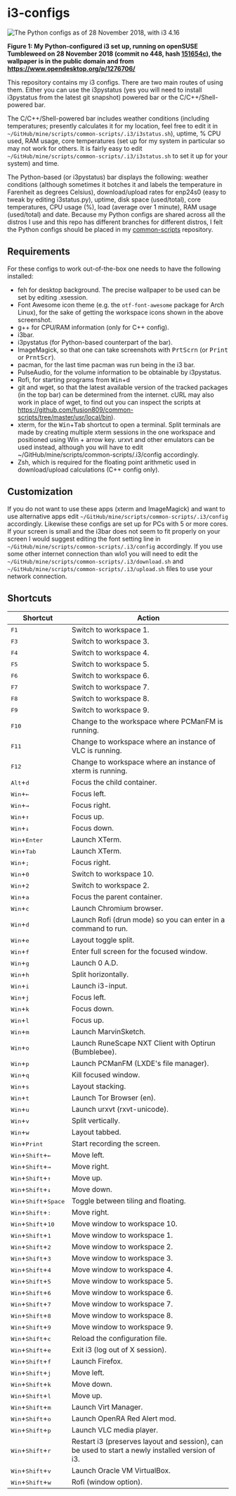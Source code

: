 # i3-configs

![The Python configs as of 28 November 2018, with i3 4.16](https://fusion809.github.io/images/i3/i3-4.16-opensuse-tumbleweed-configs-20181128.png)

**Figure 1: My Python-configured i3 set up, running on openSUSE Tumbleweed on 28 November 2018 (commit no 448, hash [151654c](https://github.com/fusion809/i3-configs/tree/151654c1e7bb6ac767de70febe2b192422d67252)), the wallpaper is in the public domain and from https://www.opendesktop.org/p/1276706/**

This repository contains my i3 configs. There are two main routes of using them. Either you can use the i3pystatus (yes you will need to install i3pystatus from the latest git snapshot) powered bar or the C/C++/Shell-powered bar.

The C/C++/Shell-powered bar includes weather conditions (including temperatures; presently calculates it for my location, feel free to edit it in `~/GitHub/mine/scripts/common-scripts/.i3/i3status.sh`), uptime, % CPU used, RAM usage, core temperatures (set up for my system in particular so may not work for others. It is fairly easy to edit `~/GitHub/mine/scripts/common-scripts/.i3/i3status.sh` to set it up for your system) and time.

The Python-based (or i3pystatus) bar displays the following: weather conditions (although sometimes it botches it and labels the temperature in Farenheit as degrees Celsius), download/upload rates for enp24s0 (easy to tweak by editing i3status.py), uptime, disk space (used/total), core temperatures, CPU usage (%), load (average over 1 minute), RAM usage (used/total) and date. Because my Python configs are shared across all the distros I use and this repo has different branches for different distros, I felt the Python configs should be placed in my [common-scripts](https://github.com/fusion809/common-scripts/tree/master/.i3) repository.

## Requirements

For these configs to work out-of-the-box one needs to have the following installed:

* feh for desktop background. The precise wallpaper to be used can be set by editing .xsession.
* Font Awesome icon theme (e.g. the `otf-font-awesome` package for Arch Linux), for the sake of getting the workspace icons shown in the above screenshot. 
* g++ for CPU/RAM information (only for C++ config).
* i3bar.
* i3pystatus (for Python-based counterpart of the bar).
* ImageMagick, so that one can take screenshots with <kbd>PrtScrn</kbd> (or <kbd>Print</kbd> or <kbd>PrntScr</kbd>).
* pacman, for the last time pacman was run being in the i3 bar.
* PulseAudio, for the volume information to be obtainable by i3pystatus.
* Rofi, for starting programs from <kbd>Win</kbd>+<kbd>d</kbd>
* git and wget, so that the latest available version of the tracked packages (in the top bar) can be determined from the internet. cURL may also work in place of wget, to find out you can inspect the scripts at https://github.com/fusion809/common-scripts/tree/master/usr/local/bin).
* xterm, for the <kbd>Win</kbd>+<kbd>Tab</kbd> shortcut to open a terminal. Split terminals are made by creating multiple xterm sessions in the one workspace and positioned using Win + arrow key. urxvt and other emulators can be used instead, although you will have to edit ~/GitHub/mine/scripts/common-scripts/.i3/config accordingly.
* Zsh, which is required for the floating point arithmetic used in download/upload calculations (C++ config only).

## Customization

If you do not want to use these apps (xterm and ImageMagick) and want to use alternative apps edit `~/GitHub/mine/scripts/common-scripts/.i3/config` accordingly. Likewise these configs are set up for PCs with 5 or more cores. If your screen is small and the i3bar does not seem to fit properly on your screen I would suggest editing the font setting line in `~/GitHub/mine/scripts/common-scripts/.i3/config` accordingly. If you use some other internet connection than wlo1 you will need to edit the `~/GitHub/mine/scripts/common-scripts/.i3/download.sh` and `~/GitHub/mine/scripts/common-scripts/.i3/upload.sh` files to use your network connection.

## Shortcuts

| Shortcut                                          | Action                                                                                                         |
|---------------------------------------------------|----------------------------------------------------------------------------------------------------------------|
| <kbd>F1</kbd>                                     | Switch to workspace 1.                                                                                         |
| <kbd>F3</kbd>                                     | Switch to workspace 3.                                                                                         |
| <kbd>F4</kbd>                                     | Switch to workspace 4.                                                                                         |
| <kbd>F5</kbd>                                     | Switch to workspace 5.                                                                                         |
| <kbd>F6</kbd>                                     | Switch to workspace 6.                                                                                         |
| <kbd>F7</kbd>                                     | Switch to workspace 7.                                                                                         |
| <kbd>F8</kbd>                                     | Switch to workspace 8.                                                                                         |
| <kbd>F9</kbd>                                     | Switch to workspace 9.                                                                                         |
| <kbd>F10</kbd>                                    | Change to the workspace where PCManFM is running.                                                              |
| <kbd>F11</kbd>                                    | Change to workspace where an instance of VLC is running.                                                       |
| <kbd>F12</kbd>                                    | Change to workspace where an instance of xterm is running.                                                     |
| <kbd>Alt</kbd>+<kbd>d</kbd>                       | Focus the child container.                                                                                     |
| <kbd>Win</kbd>+<kbd>&larr;</kbd>                  | Focus left.                                                                                                    |
| <kbd>Win</kbd>+<kbd>&rarr;</kbd>                  | Focus right.                                                                                                   |
| <kbd>Win</kbd>+<kbd>&uarr;</kbd>                  | Focus up.                                                                                                      |
| <kbd>Win</kbd>+<kbd>&darr;</kbd>                  | Focus down.                                                                                                    |
| <kbd>Win</kbd>+<kbd>Enter</kbd>                   | Launch XTerm.                                                                                                  |
| <kbd>Win</kbd>+<kbd>Tab</kbd>                     | Launch XTerm.                                                                                                  |
| <kbd>Win</kbd>+<kbd>;</kbd>                       | Focus right.                                                                                                   |
| <kbd>Win</kbd>+<kbd>0</kbd>                       | Switch to workspace 10.                                                                                        |
| <kbd>Win</kbd>+<kbd>2</kbd>                       | Switch to workspace 2.                                                                                         |
| <kbd>Win</kbd>+<kbd>a</kbd>                       | Focus the parent container.                                                                                    |
| <kbd>Win</kbd>+<kbd>c</kbd>                       | Launch Chromium browser.                                                                                       |
| <kbd>Win</kbd>+<kbd>d</kbd>                       | Launch Rofi (drun mode) so you can enter in a command to run.                                                  |
| <kbd>Win</kbd>+<kbd>e</kbd>                       | Layout toggle split.                                                                                           |
| <kbd>Win</kbd>+<kbd>f</kbd>                       | Enter full screen for the focused window.                                                                      |
| <kbd>Win</kbd>+<kbd>g</kbd>                       | Launch 0 A.D.                                                                                                  |
| <kbd>Win</kbd>+<kbd>h</kbd>                       | Split horizontally.                                                                                            |
| <kbd>Win</kbd>+<kbd>i</kbd>                       | Launch i3-input.                                                                                               |
| <kbd>Win</kbd>+<kbd>j</kbd>                       | Focus left.                                                                                                    |
| <kbd>Win</kbd>+<kbd>k</kbd>                       | Focus down.                                                                                                    |
| <kbd>Win</kbd>+<kbd>l</kbd>                       | Focus up.                                                                                                      |
| <kbd>Win</kbd>+<kbd>m</kbd>                       | Launch MarvinSketch.                                                                                           |
| <kbd>Win</kbd>+<kbd>o</kbd>                       | Launch RuneScape NXT Client with Optirun (Bumblebee).                                                          |
| <kbd>Win</kbd>+<kbd>p</kbd>                       | Launch PCManFM (LXDE's file manager).                                                                          |
| <kbd>Win</kbd>+<kbd>q</kbd>                       | Kill focused window.                                                                                           |
| <kbd>Win</kbd>+<kbd>s</kbd>                       | Layout stacking.                                                                                               |
| <kbd>Win</kbd>+<kbd>t</kbd>                       | Launch Tor Browser (en).                                                                                       |
| <kbd>Win</kbd>+<kbd>u</kbd>                       | Launch urxvt (rxvt-unicode).                                                                                   |
| <kbd>Win</kbd>+<kbd>v</kbd>                       | Split vertically.                                                                                              |
| <kbd>Win</kbd>+<kbd>w</kbd>                       | Layout tabbed.                                                                                                 |
| <kbd>Win</kbd>+<kbd>Print</kbd>                   | Start recording the screen.                                                                                    |
| <kbd>Win</kbd>+<kbd>Shift</kbd>+<kbd>&larr;</kbd> | Move left.                                                                                                     |
| <kbd>Win</kbd>+<kbd>Shift</kbd>+<kbd>&rarr;</kbd> | Move right.                                                                                                    |
| <kbd>Win</kbd>+<kbd>Shift</kbd>+<kbd>&uarr;</kbd> | Move up.                                                                                                       |
| <kbd>Win</kbd>+<kbd>Shift</kbd>+<kbd>&darr;</kbd> | Move down.                                                                                                     |
| <kbd>Win</kbd>+<kbd>Shift</kbd>+<kbd>Space</kbd>  | Toggle between tiling and floating.                                                                            |
| <kbd>Win</kbd>+<kbd>Shift</kbd>+<kbd>:</kbd>      | Move right.                                                                                                    |
| <kbd>Win</kbd>+<kbd>Shift</kbd>+<kbd>10</kbd>     | Move window to workspace 10.                                                                                   |
| <kbd>Win</kbd>+<kbd>Shift</kbd>+<kbd>1</kbd>      | Move window to workspace 1.                                                                                    |
| <kbd>Win</kbd>+<kbd>Shift</kbd>+<kbd>2</kbd>      | Move window to workspace 2.                                                                                    |
| <kbd>Win</kbd>+<kbd>Shift</kbd>+<kbd>3</kbd>      | Move window to workspace 3.                                                                                    |
| <kbd>Win</kbd>+<kbd>Shift</kbd>+<kbd>4</kbd>      | Move window to workspace 4.                                                                                    |
| <kbd>Win</kbd>+<kbd>Shift</kbd>+<kbd>5</kbd>      | Move window to workspace 5.                                                                                    |
| <kbd>Win</kbd>+<kbd>Shift</kbd>+<kbd>6</kbd>      | Move window to workspace 6.                                                                                    |
| <kbd>Win</kbd>+<kbd>Shift</kbd>+<kbd>7</kbd>      | Move window to workspace 7.                                                                                    |
| <kbd>Win</kbd>+<kbd>Shift</kbd>+<kbd>8</kbd>      | Move window to workspace 8.                                                                                    |
| <kbd>Win</kbd>+<kbd>Shift</kbd>+<kbd>9</kbd>      | Move window to workspace 9.                                                                                    |
| <kbd>Win</kbd>+<kbd>Shift</kbd>+<kbd>c</kbd>      | Reload the configuration file.                                                                                 |
| <kbd>Win</kbd>+<kbd>Shift</kbd>+<kbd>e</kbd>      | Exit i3 (log out of X session).                                                                                |
| <kbd>Win</kbd>+<kbd>Shift</kbd>+<kbd>f</kbd>      | Launch Firefox.                                                                                                |
| <kbd>Win</kbd>+<kbd>Shift</kbd>+<kbd>j</kbd>      | Move left.                                                                                                     |
| <kbd>Win</kbd>+<kbd>Shift</kbd>+<kbd>k</kbd>      | Move down.                                                                                                     |
| <kbd>Win</kbd>+<kbd>Shift</kbd>+<kbd>l</kbd>      | Move up.                                                                                                       |
| <kbd>Win</kbd>+<kbd>Shift</kbd>+<kbd>m</kbd>      | Launch Virt Manager.                                                                                           |
| <kbd>Win</kbd>+<kbd>Shift</kbd>+<kbd>o</kbd>      | Launch OpenRA Red Alert mod.                                                                                   |
| <kbd>Win</kbd>+<kbd>Shift</kbd>+<kbd>p</kbd>      | Launch VLC media player.                                                                                       |
| <kbd>Win</kbd>+<kbd>Shift</kbd>+<kbd>r</kbd>      | Restart i3 (preserves layout and session), can be used to start a newly installed version of i3.               |
| <kbd>Win</kbd>+<kbd>Shift</kbd>+<kbd>v</kbd>      | Launch Oracle VM VirtualBox.                                                                                   |
| <kbd>Win</kbd>+<kbd>Shift</kbd>+<kbd>w</kbd>      | Rofi (window option).                                                                                          |